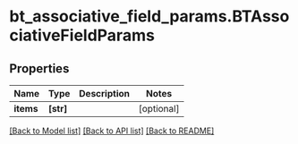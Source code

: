 # bt_associative_field_params.BTAssociativeFieldParams

## Properties
Name | Type | Description | Notes
------------ | ------------- | ------------- | -------------
**items** | **[str]** |  | [optional] 

[[Back to Model list]](../README.md#documentation-for-models) [[Back to API list]](../README.md#documentation-for-api-endpoints) [[Back to README]](../README.md)



